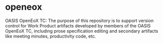 # openeox
OASIS OpenEoX TC: The purpose of this repository is to support version control for Work Product artifacts developed by members of the OASIS OpenEoX TC, including prose specification editing and secondary artifacts like meeting minutes, productivity code, etc.
